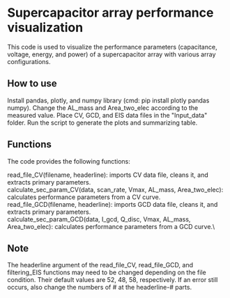 # Supercapacitor array performance visualization
This code is used to visualize the performance parameters (capacitance, voltage, energy, and power) of a supercapacitor array with various array configurations.

## How to use
Install pandas, plotly, and numpy library (cmd: pip install plotly pandas numpy).
Change the AL_mass and Area_two_elec according to the measured value.
Place CV, GCD, and EIS data files in the "Input_data" folder.
Run the script to generate the plots and summarizing table.

## Functions
The code provides the following functions:

read_file_CV(filename, headerline): imports CV data file, cleans it, and extracts primary parameters.\
calculate_sec_param_CV(data, scan_rate, Vmax, AL_mass, Area_two_elec): calculates performance parameters from a CV curve.\
read_file_GCD(filename, headerline): imports GCD data file, cleans it, and extracts primary parameters.\
calculate_sec_param_GCD(data, I_gcd, Q_disc, Vmax, AL_mass, Area_two_elec): calculates performance parameters from a GCD curve.\

## Note
The headerline argument of the read_file_CV, read_file_GCD, and filtering_EIS functions may need to be changed depending on the file condition.
Their default values are 52, 48, 58, respectively.
If an error still occurs, also change the numbers of # at the headerline-# parts.

